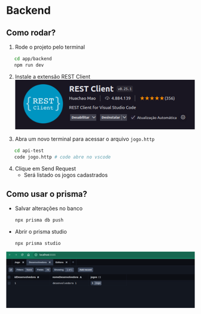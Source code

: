 # Backend

## Como rodar?

1. Rode o projeto pelo terminal

```sh
   cd app/backend
   npm run dev
   ```

2. Instale a extensão REST Client
   ![alt text](./img/rest-client.png)

3. Abra um novo terminal para acessar o arquivo `jogo.http`

```sh
   cd api-test
   code jogo.http # code abre no vscode
   ```

4. Clique em Send Request
    - Será listado os jogos cadastrados

## Como usar o prisma?

- Salvar alterações no banco

    ```sh
   npx prisma db push
   ```

- Abrir o prisma studio

     ```sh
   npx prisma studio
   ```

![alt text](./img/prisma-studio.png)

